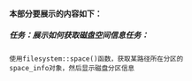 #### 本部分要展示的内容如下：

##### 任务：展示如何获取磁盘空间信息任务：
	使用filesystem::space()函数，获取某路径所在分区的
	space_info对象，然后显示磁盘分区信息
